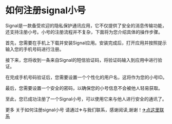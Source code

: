 # 如何注册signal小号

Signal是一款备受欢迎的隐私保护通讯应用，它不仅提供了安全的消息传输功能，还支持注册小号。小号的注册流程并不复杂，下面将为您介绍具体的操作步骤。

首先，您需要在手机上下载并安装Signal应用。安装完成后，打开应用并按照提示输入您的手机号码进行注册。

接下来，您将收到一条来自Signal的短信验证码，将验证码输入到应用中进行验证。

在完成手机号码验证后，您需要设置一个个性化的用户名，这将作为您的小号ID。

最后，您需要设置一个安全的密码，以确保您的小号信息不会被他人轻易获取。

至此，您已成功注册了一个Signal小号，可以使用它来与他人进行安全的通讯了。

更多 关于如何注册signal小号 请通过✈与我们联系，感谢阅读,谢谢！[✈点这里联系](https://d.k02.cc)